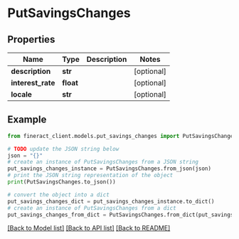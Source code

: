 # PutSavingsChanges


## Properties

Name | Type | Description | Notes
------------ | ------------- | ------------- | -------------
**description** | **str** |  | [optional] 
**interest_rate** | **float** |  | [optional] 
**locale** | **str** |  | [optional] 

## Example

```python
from fineract_client.models.put_savings_changes import PutSavingsChanges

# TODO update the JSON string below
json = "{}"
# create an instance of PutSavingsChanges from a JSON string
put_savings_changes_instance = PutSavingsChanges.from_json(json)
# print the JSON string representation of the object
print(PutSavingsChanges.to_json())

# convert the object into a dict
put_savings_changes_dict = put_savings_changes_instance.to_dict()
# create an instance of PutSavingsChanges from a dict
put_savings_changes_from_dict = PutSavingsChanges.from_dict(put_savings_changes_dict)
```
[[Back to Model list]](../README.md#documentation-for-models) [[Back to API list]](../README.md#documentation-for-api-endpoints) [[Back to README]](../README.md)


